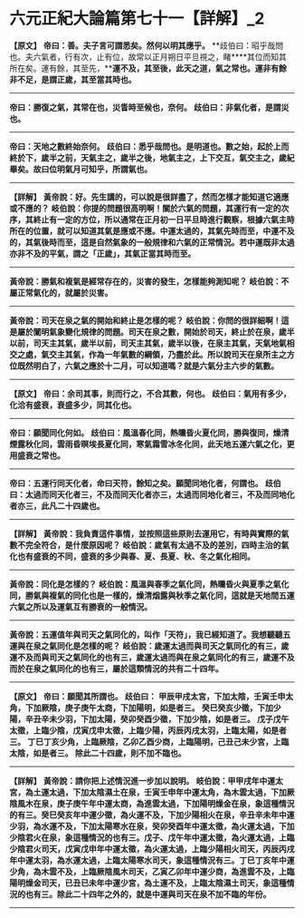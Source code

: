 # 六元正紀大論篇第七十一【詳解】_2

**【原文】**
**帝曰：善。夫子言可謂悉矣。然何以明其應乎。**
**歧伯曰：昭乎哉問也。夫六氣者，行有次，止有位，故常以正月朔日平旦視之，睹****其位而知其所在矣。運有餘，其至先，****運不及，其至後，此天之道，氣之常也。運非有餘非不足，是謂正歲，其至當其時也。**
****
**帝曰：勝復之氣，其常在也，災眚時至候也，奈何。**
**歧伯曰：非氣化者，是謂災也。**
****
**帝曰：天地之數終始奈何。**
**歧伯曰：悉乎哉問也。是明道也。數之始，起於上而終於下，歲半之前，天氣主之，歲半之後，地氣主之，上下交互，氣交主之，歲紀畢矣。故曰位明氣月可知乎，所謂氣也。**
****
**【詳解】**
**黃帝說：好。先生講的，可以說是很詳盡了，然而怎樣才能知道它適應或不應的？**
**岐伯說：你提的問題很高明啊！關於六氣的問題，其運行有一定的次序，其終止有一定的方位，所以通常在正月初一日平旦時進行觀察，根據六氣主時所在的位置，就可以知道其氣是應或不應。中運太過的，其氣先時而至，中運不及的，其氣後時而至，這是自然氣象的一般規律和六氣的正常情況。若中運既非太過亦非不及的平氣，謂之「正歲」，其氣正當其時而至。**
****
**黃帝說：勝氣和複氣是經常存在的，災害的發生，怎樣能夠測知呢？**
**岐伯說：不屬正常氣化的，就屬於災害。**
****
**黃帝說：司天在泉之氣的開始和終止是怎樣的呢？**
**岐伯說：你問的很詳細啊！這是屬於闡明氣象變化規律的問題。司天在泉之數，開始於司天，終止於在泉，歲半以前，司天主其氣，歲半以前，司天主其氣，歲半以後，在泉主其氣，天氣地氣相交之處，氣交主其氣，作為一年氣數的綱領，乃盡於此。所以說司天在泉所主之方位既然明白了，六氣之應於十二月，可以知道嗎？就是六氣分主六步的氣數。**
****
**【原文】**
**帝曰：余司其事，則而行之，不合其數，何也。**
**歧伯曰：氣用有多少，化洽有盛衰，衰盛多少，同其化也。**
****
**帝曰：願聞同化何如。**
**歧伯曰：風溫春化同，熱曛昏火夏化同，勝與復同，燥清煙露秋化同，雲雨昏暝埃長夏化同，寒氣霜雪冰冬化同，此天地五運六氣之化，更用盛衰之常也。**
****
**帝曰：五運行同天化者，命曰天符，餘知之矣。願聞同地化者，何謂也。**
**歧伯曰：太過而同天化者三，不及而同天化者亦三，太過而同地化者三，不及而同地化者亦三，此凡二十四歲也。**
****
**【詳解】**
**黃帝說：我負責這件事情，並按照這些原則去運用它，有時與實際的氣數不完全符合，是什麼原因呢？**
**岐伯說：歲氣有太過不及的差別，四時主治的氣化也有盛衰的不同，盛衰的多少與春、夏、長夏、秋、冬之氣化相同。**
****
**黃帝說：同化是怎樣的？**
**岐伯說：風溫與春季之氣化同，熱曛昏火與夏季之氣化同，勝氣與複氣的同化也是一樣的，燥清烟露與秋季之氣化同，這就是天地間五運六氣之所以及運氣互有勝衰的一般情況。**
****
**黃帝說：五運值年與司天之氣同化的，叫作「天符」，我已經知道了。我想聽聽五運與在泉之氣同化是怎樣的呢？**
**岐伯說：歲運太過而與司天之氣同化的有三，歲運不及而與司天之氣同化的也有三，歲運太過而與在泉之氣同化的有三，歲運不及而於在泉之氣同化的也有三，屬於這類情況的共有二十四年。**
****
**【原文】**
**帝曰：願聞其所謂也。**
**歧伯曰：**
**甲辰甲戌太宮，下加太陰，壬寅壬申太角，下加厥陰，庚子庚午太商，下加陽明，如是者三。**
**癸巳癸亥少徵，下加少陽，辛丑辛未少羽，下加太陽，癸卯癸酉少徵，下加少陰，如是者三。**
**戊子戊午太徵，上臨少陰，戊寅戊申太徵，上臨少陽，丙辰丙戌太羽，上臨太陽，如是者三。**
**丁巳丁亥少角，上臨厥陰，乙卯乙酉少商，上臨陽明，己丑己未少宮，上臨太陰，如是者三。**
**除此二十四歲，則不加不臨也。**
****
**【詳解】**
**黃帝說：請你把上述情況進一步加以說明。**
**岐伯說：甲甲戌年中運太宮，為土運太過，下加太陰濕土在泉，壬寅壬申年中運太角，為木雲太過，下加厥陰風木在泉，庚子庚午年中運太商，為進雲太過，下加陽明燥金在泉，象這種情況的有三。癸巳癸亥年中運少徵，為火運不及，下加少陽相火在泉，辛丑辛未年中運少羽，為水運不及，下加太陽寒水在泉，癸卯癸酉年中運太徵，為火運太過，下加少陰君火在泉，象這種情況的也有三。戊子、戊午年中運太徵，為火運太過，上臨少陰君火司天，戊寅戊申年中運太徵，為火運太過，上臨少陽相火司天，丙辰丙戌年中運太羽，為水運太過，上臨太陽寒水司天，象這種情況有三。丁巳丁亥年中運少角，為木雲不及，上臨厥陰風木司天，乙寅乙卯年中運少商，為進雲不及，上臨陽明燥金司天，已丑已未年中運少宮，為土運不及，上臨太陰濕土司天，象這種情況的也有三。除此二十四年之外的，就是中運與司天在泉不加不臨的年份。**
****
